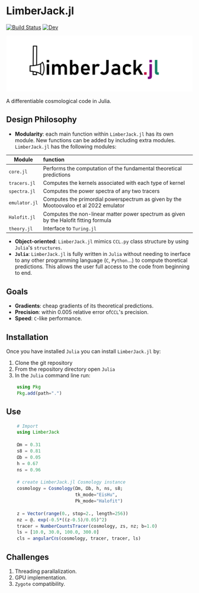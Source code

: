 # LimberJack.jl

[![Build Status](https://github.com/JaimeRZP/LimberJack.jl/workflows/CI/badge.svg)](https://github.com/JaimeRZP/LimberJack.jl/actions?query=workflow%3ALimberJack-CI+branch%3Amain)
[![Dev](https://img.shields.io/badge/docs-dev-blue.svg)](https://jaimerzp.github.io/LimberJack.jl/dev/)

![](https://raw.githubusercontent.com/JaimeRZP/LimberJack.jl/main/docs/src/assets/LimberJack_logo.png)

A differentiable cosmological code in Julia.

## Design Philosophy

 + **Modularity**: each main function within ```LimberJack.jl``` has its own module. New functions can be added  by including extra modules. ```LimberJack.jl``` has the following modules:
 
| Module      | function    |
| ----------- | :----------- |
| ```core.jl```    | Performs the computation of the fundamental theoretical predictions   |
| ```tracers.jl``` | Computes the kernels associated with each type of kernel      |
| ```spectra.jl```  | Computes the power spectra of any two tracers       |
| ```emulator.jl``` | Computes the primordial powerspectrum as given by the Mootoovaloo et al 2022 emulator       |
| ```Halofit.jl```  | Computes the non-linear matter power spectrum as given by the Halofit fitting formula       |
| ```theory.jl```   | Interface to ```Turing.jl```        |

+ **Object-oriented**: ```LimberJack.jl```  mimics ```CCL.py``` class structure by using ```Julia```'s ```structures```.
+ **```Julia```**: ```LimberJack.jl```  is fully written in ```Julia``` without needing to inerface to any other programming language (```C```, ```Python```...) to compute thoretical predictions. This allows the user full access to the code from beginning to end.

## Goals

+ **Gradients**: cheap gradients of its theoretical predictions.
+ **Precision**: within 0.005 relative error of```CCL```'s precision.
+ **Speed**: ```C```-like performance.


## Installation

Once you have installed ```Julia``` you can install ```LimberJack.jl``` by:
1. Clone the git repository
2. From the repository directory open ```Julia```
3. In the ```Julia``` command line run:
``` julia
    using Pkg
    Pkg.add(path=".")
```

## Use

``` julia
    # Import
    using LimberJack
    
    Ωm = 0.31
    s8 = 0.81
    Ωb = 0.05
    h = 0.67
    ns = 0.96
    
    # create LimberJack.jl Cosmology instance
    cosmology = Cosmology(Ωm, Ωb, h, ns, s8;
                          tk_mode="EisHu",
                          Pk_mode="Halofit")
    
    z = Vector(range(0., stop=2., length=256))
    nz = @. exp(-0.5*((z-0.5)/0.05)^2)
    tracer = NumberCountsTracer(cosmology, zs, nz; b=1.0)
    ls = [10.0, 30.0, 100.0, 300.0]
    cls = angularCℓs(cosmology, tracer, tracer, ls)
```

## Challenges

1. Threading parallalization.
2. GPU implementation.
3. ```Zygote``` compatibility.